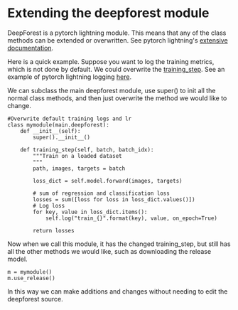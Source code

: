 # Extending the deepforest module

DeepForest is a pytorch lightning module. This means that any of the class methods can be extended or overwritten. See pytorch lightning's [extensive documentation](https://pytorch-lightning.readthedocs.io/en/latest/starter/introduction_guide.html).

Here is a quick example. Suppose you want to log the training metrics, which is not done by default. We could overwrite the [training_step](https://pytorch-lightning.readthedocs.io/en/latest/common/lightning_module.html?highlight=training_step#training-loop). See an example of pytorch lightning logging [here](https://pytorch-lightning.readthedocs.io/en/latest/common/loggers.html).

We can subclass the main deepforest module, use super() to init all the normal class methods, and then just overwrite the method we would like to change.

```
#Overwrite default training logs and lr
class mymodule(main.deepforest):
    def __init__(self):
        super().__init__()
    
    def training_step(self, batch, batch_idx):
        """Train on a loaded dataset
        """
        path, images, targets = batch
    
        loss_dict = self.model.forward(images, targets)
    
        # sum of regression and classification loss
        losses = sum([loss for loss in loss_dict.values()])
        # Log loss
        for key, value in loss_dict.items():
            self.log("train_{}".format(key), value, on_epoch=True)
            
        return losses
```

Now when we call this module, it has the changed training_step, but still has all the other methods we would like, such as downloading the release model.

```
m = mymodule()
m.use_release() 

```
In this way we can make additions and changes without needing to edit the deepforest source.